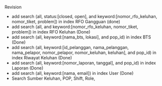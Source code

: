 Revision
- add search (all, status:[closed, open], and keyword:[nomor_rfo_keluhan, nomor_tiket, problem]) in index RFO Gangguan (done)
- add search (all, and keyword:[nomor_rfo_keluhan, nomor_tiket, problem]) in index RFO Keluhan (Done)
- add search (all, keyword:[nama_bts, lokasi], and pop_id) in index BTS (Done)
- add search (all, keyword:[id_pelanggan, nama_pelanggan, nama_pelapor, nomor_pelapor, nomor_keluhan, keluhan], and pop_id) in index Riwayat Keluhan (Done)
- add search (all, keyword:[nomor_laporan, tanggal], and pop_id) in index Laporan (Done)
- add search (all, keyword:[nama, email]) in index User (Done)
- Search Sumber Keluhan, POP, Shift, Role, 